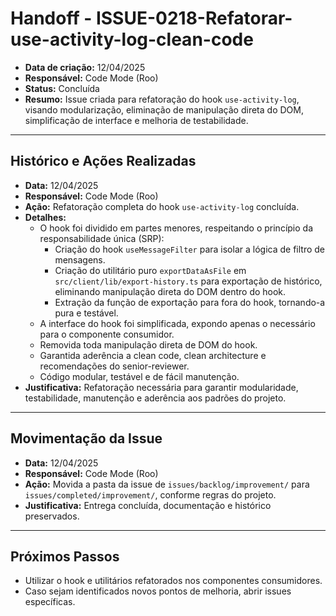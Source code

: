 # Handoff - ISSUE-0218-Refatorar-use-activity-log-clean-code

- **Data de criação:** 12/04/2025
- **Responsável:** Code Mode (Roo)
- **Status:** Concluída
- **Resumo:** Issue criada para refatoração do hook `use-activity-log`, visando modularização, eliminação de manipulação direta do DOM, simplificação de interface e melhoria de testabilidade.

---

## Histórico e Ações Realizadas

- **Data:** 12/04/2025
- **Responsável:** Code Mode (Roo)
- **Ação:** Refatoração completa do hook `use-activity-log` concluída.
- **Detalhes:**
  - O hook foi dividido em partes menores, respeitando o princípio da responsabilidade única (SRP):
    - Criação do hook `useMessageFilter` para isolar a lógica de filtro de mensagens.
    - Criação do utilitário puro `exportDataAsFile` em `src/client/lib/export-history.ts` para exportação de histórico, eliminando manipulação direta do DOM dentro do hook.
    - Extração da função de exportação para fora do hook, tornando-a pura e testável.
  - A interface do hook foi simplificada, expondo apenas o necessário para o componente consumidor.
  - Removida toda manipulação direta de DOM do hook.
  - Garantida aderência a clean code, clean architecture e recomendações do senior-reviewer.
  - Código modular, testável e de fácil manutenção.
- **Justificativa:** Refatoração necessária para garantir modularidade, testabilidade, manutenção e aderência aos padrões do projeto.

---

## Movimentação da Issue

- **Data:** 12/04/2025
- **Responsável:** Code Mode (Roo)
- **Ação:** Movida a pasta da issue de `issues/backlog/improvement/` para `issues/completed/improvement/`, conforme regras do projeto.
- **Justificativa:** Entrega concluída, documentação e histórico preservados.

---

## Próximos Passos

- Utilizar o hook e utilitários refatorados nos componentes consumidores.
- Caso sejam identificados novos pontos de melhoria, abrir issues específicas.